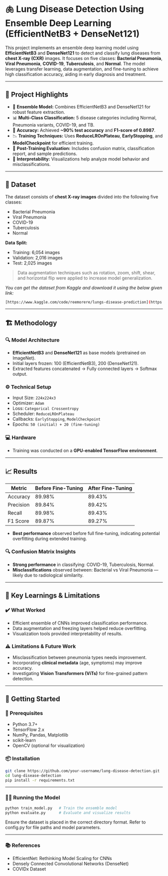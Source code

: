 # 🫁 Lung Disease Detection Using Ensemble Deep Learning (EfficientNetB3 + DenseNet121)

This project implements an ensemble deep learning model using **EfficientNetB3** and **DenseNet121** to detect and classify lung diseases from **chest X-ray (CXR)** images. It focuses on five classes: **Bacterial Pneumonia**, **Viral Pneumonia**, **COVID-19**, **Tuberculosis**, and **Normal**. The model leverages transfer learning, data augmentation, and fine-tuning to achieve high classification accuracy, aiding in early diagnosis and treatment.

---

## 📌 Project Highlights

- 🧠 **Ensemble Model:** Combines EfficientNetB3 and DenseNet121 for robust feature extraction.
- 📊 **Multi-Class Classification:** 5 disease categories including Normal, Pneumonia variants, COVID-19, and TB.
- 🧪 **Accuracy:** Achieved **~90% test accuracy** and **F1-score of 0.8987**.
- 📉 **Training Techniques:** Uses **ReduceLROnPlateau**, **EarlyStopping**, and **ModelCheckpoint** for efficient training.
- 🧰 **Post-Training Evaluation:** Includes confusion matrix, classification report, and sample predictions.
- 🔬 **Interpretability:** Visualizations help analyze model behavior and misclassifications.

---

## 📁 Dataset

The dataset consists of **chest X-ray images** divided into the following five classes:
- Bacterial Pneumonia
- Viral Pneumonia
- COVID-19
- Tuberculosis
- Normal

**Data Split:**
- Training: 6,054 images  
- Validation: 2,016 images  
- Test: 2,025 images

> Data augmentation techniques such as rotation, zoom, shift, shear, and horizontal flip were applied to increase model generalization.

*You can get the dataset from Kaggle and download it using the below given link:*
```bash
[https://www.kaggle.com/code/reemorere/lungs-disease-prediction](https://www.kaggle.com/datasets/omkarmanohardalvi/lungs-disease-dataset-4-types)
```

---

## 🏗️ Methodology

### 🔍 Model Architecture
- **EfficientNetB3** and **DenseNet121** as base models (pretrained on ImageNet).
- Initial layers frozen: 100 (EfficientNetB3), 200 (DenseNet121).
- Extracted features concatenated → Fully connected layers → Softmax output.

### ⚙️ Technical Setup
- Input Size: `224x224x3`
- Optimizer: `Adam`
- Loss: `Categorical Crossentropy`
- Scheduler: `ReduceLROnPlateau`
- Callbacks: `EarlyStopping`, `ModelCheckpoint`
- Epochs: `50 (initial) + 20 (fine-tuning)`

### 💻 Hardware
- Training was conducted on a **GPU-enabled TensorFlow environment**.

---

## 📈 Results

| Metric        | Before Fine-Tuning | After Fine-Tuning |
|---------------|--------------------|-------------------|
| Accuracy      | 89.98%             | 89.43%            |
| Precision     | 89.84%             | 89.42%            |
| Recall        | 89.98%             | 89.43%            |
| F1 Score      | 89.87%             | 89.27%            |

- **Best performance** observed before full fine-tuning, indicating potential overfitting during extended training.

### 🔍 Confusion Matrix Insights
- **Strong performance** in classifying: COVID-19, Tuberculosis, Normal.
- **Misclassifications** observed between: Bacterial vs Viral Pneumonia — likely due to radiological similarity.

---

## 🧠 Key Learnings & Limitations

### ✔️ What Worked
- Efficient ensemble of CNNs improved classification performance.
- Data augmentation and freezing layers helped reduce overfitting.
- Visualization tools provided interpretability of results.

### ⚠️ Limitations & Future Work
- Misclassification between pneumonia types needs improvement.
- Incorporating **clinical metadata** (age, symptoms) may improve accuracy.
- Investigating **Vision Transformers (ViTs)** for fine-grained pattern detection.

---

## 🚀 Getting Started

### 🔧 Prerequisites
- Python 3.7+
- TensorFlow 2.x
- NumPy, Pandas, Matplotlib
- scikit-learn
- OpenCV (optional for visualization)

### 📦 Installation

```bash
git clone https://github.com/your-username/lung-disease-detection.git
cd lung-disease-detection
pip install -r requirements.txt
```
---

### 🏃‍♂️ Running the Model
```bash
python train_model.py   # Train the ensemble model
python evaluate.py      # Evaluate and visualize results
```
Ensure the dataset is placed in the correct directory format. Refer to config.py for file paths and model parameters.

---

### 📚 References
- EfficientNet: Rethinking Model Scaling for CNNs
- Densely Connected Convolutional Networks (DenseNet)
- COVIDx Dataset
